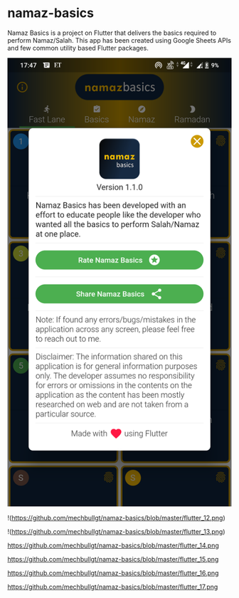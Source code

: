 # namaz-basics
Namaz Basics is a project on Flutter that delivers the basics required to perform Namaz/Salah. This app has been created using Google Sheets APIs and few common utility based Flutter packages.

![Screenshot 1](https://github.com/mechbullgt/namaz-basics/blob/master/flutter_11.png)

!(https://github.com/mechbullgt/namaz-basics/blob/master/flutter_12.png)

!(https://github.com/mechbullgt/namaz-basics/blob/master/flutter_13.png)

https://github.com/mechbullgt/namaz-basics/blob/master/flutter_14.png

https://github.com/mechbullgt/namaz-basics/blob/master/flutter_15.png

https://github.com/mechbullgt/namaz-basics/blob/master/flutter_16.png

https://github.com/mechbullgt/namaz-basics/blob/master/flutter_17.png
